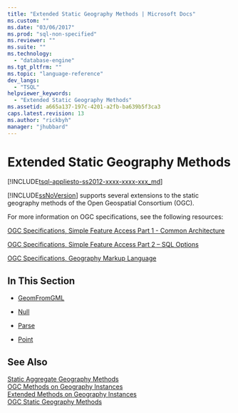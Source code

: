 ```yaml
---
title: "Extended Static Geography Methods | Microsoft Docs"
ms.custom: ""
ms.date: "03/06/2017"
ms.prod: "sql-non-specified"
ms.reviewer: ""
ms.suite: ""
ms.technology: 
  - "database-engine"
ms.tgt_pltfrm: ""
ms.topic: "language-reference"
dev_langs: 
  - "TSQL"
helpviewer_keywords: 
  - "Extended Static Geography Methods"
ms.assetid: a665a137-197c-4201-a2fb-ba639b5f3ca3
caps.latest.revision: 13
ms.author: "rickbyh"
manager: "jhubbard"
---
```

# Extended Static Geography Methods
[!INCLUDE[tsql-appliesto-ss2012-xxxx-xxxx-xxx_md](../../integration-services/system/stored-procedures/includes/tsql-appliesto-ss2012-xxxx-xxxx-xxx-md.md)]

  [!INCLUDE[ssNoVersion](../../advanced-analytics/r-services/includes/ssnoversion-md.md)] supports several extensions to the static geography methods of the Open Geospatial Consortium (OGC).  
  
 For more information on OGC specifications, see the following resources:  
  
 [OGC Specifications, Simple Feature Access Part 1 - Common Architecture](http://go.microsoft.com/fwlink/?LinkId=93627)  
  
 [OGC Specifications, Simple Feature Access Part 2 – SQL Options](http://go.microsoft.com/fwlink/?LinkId=93628)  
  
 [OGC Specifications, Geography Markup Language](http://go.microsoft.com/fwlink/?LinkId=93629)  
  
## In This Section  
  
-   [GeomFromGML](../../t-sql/data-types/geomfromgml-geography-data-type.md)  
  
-   [Null](../../t-sql/data-types/null-geography-data-type.md)  
  
-   [Parse](../../t-sql/data-types/parse-geography-data-type.md)  
  
-   [Point](../../t-sql/data-types/point-geography-data-type.md)  
  
## See Also  
 [Static Aggregate Geography Methods](../../t-sql/data-types/static-aggregate-geography-methods.md)   
 [OGC Methods on Geography Instances](../../t-sql/data-types/ogc-methods-on-geography-instances.md)   
 [Extended Methods on Geography Instances](../../t-sql/data-types/extended-methods-on-geography-instances.md)   
 [OGC Static Geography Methods](../../t-sql/data-types/ogc-static-geography-methods.md)  
  
  